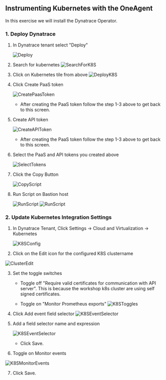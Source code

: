 ## Instrumenting Kubernetes with the OneAgent

In this exercise we will install the Dynatrace Operator.


### 1. Deploy Dynatrace

1. In Dynatrace tenant select "Deploy"

   ![Deploy](../../assets/images/deploydynatrace.png)

2. Search for kubernetes
   ![SearchForK8S](../../assets/images/searchk8s.png)

3. Click on Kubernetes tile from above
   ![DeployK8S](../../assets/images/deployk8s-full.png)

4. Click Create PaaS token

   ![CreatePaasToken](../../assets/images/createpaastoken.png)

   - After creating the PaaS token follow the step 1-3 above to get back to this screen.

5. Create API token

   ![CreateAPIToken](../../assets/images/createapitoken.png)

   - After creating the PaaS token follow the step 1-3 above to get back to this screen.

6. Select the PaaS and API tokens you created above

   ![SelectTokens](../../assets/images/selecttokens.png)

7. Click the Copy Button

   ![CopyScript](../../assets/images/copyscript.png)

8. Run Script on Bastion host

   ![RunScript](../../assets/images/runscript1.png)
   ![RunScript](../../assets/images/runscript2.png)


### 2. Update Kubernetes Integration Settings
1. In Dynatrace Tenant, Click Settings -> Cloud and Virtualization -> Kubernetes

   ![K8SConfig](../../assets/images/k8sconfig.png)


2. Click on the Edit icon for the configured K8S clustername

  ![ClusterEdit](../../assets/images/clusteredit.png)       


3. Set the toggle switches
   - Toggle off "Require valid certificates for communication with API server". This is because the workshop k8s cluster are using self signed certificates.

   - Toggle on "Monitor Prometheus exports"
   ![K8SToggles](../../assets/images/k8stoggles.png)

4. Click Add event field selector
   ![K8SEventSelector](../../assets/images/addevent.png)

5. Add a field selector name and expression

   ![K8SEventSelector](../../assets/images/nonnodeevent.png)

   - Click Save.

6.  Toggle on Monitor events

   ![K8SMonitorEvents](../../assets/images/monitorevents.png)

7. Click Save.   
